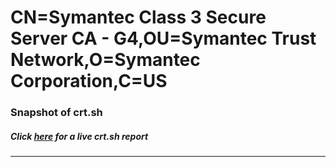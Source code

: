 # CN=Symantec Class 3 Secure Server CA - G4,OU=Symantec Trust Network,O=Symantec Corporation,C=US
### Snapshot of crt.sh
##### Click [here](https://crt.sh/?serial=3C074A64F89A69CD82BCFC5B3ABB073B) for a live crt.sh report

---
